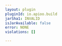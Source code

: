 ```yaml
---
layout: plugin
pluginId: io.apioo.build
jarSha1: INVALID
isJarAvailable: false
error: NONE
violations: []

---
```

